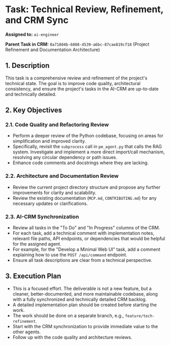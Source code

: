 # Task: Technical Review, Refinement, and CRM Sync

**Assigned to:** `ai-engineer`

**Parent Task in CRM:** `0a71804b-6008-4539-a6bc-87cae819cf18` (Project Refinement and Documentation Architecture)

## 1. Description

This task is a comprehensive review and refinement of the project's technical state. The goal is to improve code quality, architectural consistency, and ensure the project's tasks in the AI-CRM are up-to-date and technically detailed.

## 2. Key Objectives

### 2.1. Code Quality and Refactoring Review
-   Perform a deeper review of the Python codebase, focusing on areas for simplification and improved clarity.
-   Specifically, revisit the `subprocess` call in `pm_agent.py` that calls the RAG system. Investigate and implement a more direct import/call mechanism, resolving any circular dependency or path issues.
-   Enhance code comments and docstrings where they are lacking.

### 2.2. Architecture and Documentation Review
-   Review the current project directory structure and propose any further improvements for clarity and scalability.
-   Review the existing documentation (`MCP.md`, `CONTRIBUTING.md`) for any necessary updates or clarifications.

### 2.3. AI-CRM Synchronization
-   Review all tasks in the "To Do" and "In Progress" columns of the CRM.
-   For each task, add a technical comment with implementation notes, relevant file paths, API endpoints, or dependencies that would be helpful for the assigned agent.
-   For example, for the "Develop a Minimal Web UI" task, add a comment explaining how to use the `POST /api/command` endpoint.
-   Ensure all task descriptions are clear from a technical perspective.

## 3. Execution Plan
-   This is a focused effort. The deliverable is not a new feature, but a cleaner, better-documented, and more maintainable codebase, along with a fully synchronized and technically detailed CRM backlog.
-   A detailed implementation plan should be created before starting the work.
-   The work should be done on a separate branch, e.g., `feature/tech-refinement`.
-   Start with the CRM synchronization to provide immediate value to the other agents.
-   Follow up with the code quality and architecture reviews.
